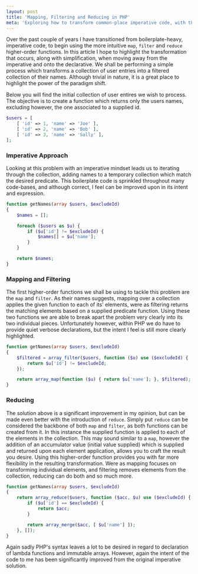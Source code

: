 ```yaml
---
layout: post
title: 'Mapping, Filtering and Reducing in PHP'
meta: 'Exploring how to transform common-place imperative code, with these higher-order functions.'
---
```


Over the past couple of years I have transitioned from boilerplate-heavy, imperative code, to begin using the more intuitive `map`, `filter` and `reduce` higher-order functions.
In this article I hope to highlight the transformation that occurs, along with simplification, when moving away from the imperative and onto the declarative.
We shall be performing a simple process which transforms a collection of user entries into a filtered collection of their names.
Although trivial in nature, it is a great place to highlight the power of the paradigm shift.

<!--more-->

Below you will find the initial collection of user entires we wish to process.
The objective is to create a function which returns only the users names, excluding however, the one associated to a supplied id.

```php
$users = [
    [ 'id' => 1, 'name' => 'Joe' ],
    [ 'id' => 2, 'name' => 'Bob' ],
    [ 'id' => 3, 'name' => 'Sally' ],
];
```

### Imperative Approach

Looking at this problem with an imperative mindset leads us to iterating through the collection, adding names to a temporary collection which match the desired predicate.
This boilerplate code is sprinkled throughout many code-bases, and although correct, I feel can be improved upon in its intent and expression.

```php
function getNames(array $users, $excludeId)
{
    $names = [];

    foreach ($users as $u) {
        if ($u['id'] != $excludeId) {
            $names[] = $u['name'];
        }
    }

    return $names;
}
```

### Mapping and Filtering

The first higher-order functions we shall be using to tackle this problem are the `map` and `filter`.
As their names suggests, mapping over a collection applies the given function to each of its' elements, were as filtering returns the matching elements based on a supplied predicate function.
Using these two functions we are able to break apart the problem very clearly into its two individual pieces.
Unfortunately however, within PHP we do have to provide quiet verbose declarations, but the intent I feel is still more clearly highlighted.

```php
function getNames(array $users, $excludeId)
{
    $filtered = array_filter($users, function ($u) use ($excludeId) {
        return $u['id'] != $excludeId;
    });

    return array_map(function ($u) { return $u['name']; }, $filtered);
}
```

### Reducing

The solution above is a significant improvement in my opinion, but can be made even better with the introduction of `reduce`.
Simply put `reduce` can be considered the backbone of both `map` and `filter`, as both functions can be created from it.
In this instance the supplied function is applied to each of the elements in the collection.
This may sound similar to a `map`, however the addition of an accumulator value (initial value supplied) which is supplied and returned upon each element application, allows you to craft the result you desire.
Using this higher-order function provides you with far more flexibility in the resulting transformation.
Were as mapping focuses on transforming individual elements, and filtering removes elements from the collection, reducing can do both and so much more.

```php
function getNames(array $users, $excludeId)
{
    return array_reduce($users, function ($acc, $u) use ($excludeId) {
        if ($u['id'] == $excludeId) {
            return $acc;
        }

        return array_merge($acc, [ $u['name'] ]);
    }, []);
}
```

Again sadly PHP's syntax leaves a lot to be desired in regard to declaration of lambda functions and immutable arrays.
However, again the intent of the code to me has been significantly improved from the original imperative solution.
